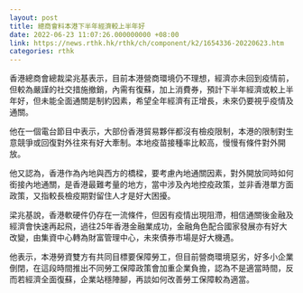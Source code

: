 ```yaml
---
layout: post
title: 總商會料本港下半年經濟較上半年好
date: 2022-06-23 11:07:26.000000000 +08:00
link: https://news.rthk.hk/rthk/ch/component/k2/1654336-20220623.htm
categories: rthk
---
```


香港總商會總裁梁兆基表示，目前本港營商環境仍不理想，經濟亦未回到疫情前，但較為嚴謹的社交措施撤銷，內需有復蘇，加上消費券，預計下半年經濟或較上半年好，但未能全面通關是制約因素，希望全年經濟有正增長，未來仍要視乎疫情及通關。

他在一個電台節目中表示，大部份香港貿易夥伴都沒有檢疫限制，本港的限制對生意競爭或回復對外往來有好大牽制。本地疫苗接種率比較高，慢慢有條件對外開放。

他又認為，香港作為內地與西方的橋樑，要考慮內地通關因素，對外開放同時如何銜接內地通關，是香港最難考量的地方，當中涉及內地控疫政策，並非香港單方面政策，又指較長檢疫期對留住人才是好大困擾。

梁兆基說，香港軟硬件仍存在一流條件，但因有疫情出現阻滯，相信通關後金融及經濟會快速再起飛，過往25年香港金融業成功，金融角色配合國家發展亦有好大改變，由集資中心轉為財富管理中心，未來債券市場是好大機遇。

他表示，本港勞資雙方有共同目標要保障勞工，但目前營商環境惡劣，好多小企業倒閉，在這段時間推出不同勞工保障政策會加重企業負擔，認為不是適當時間，反而若經濟全面復蘇，企業站穩陣腳，再談如何改善勞工保障較為適當。
